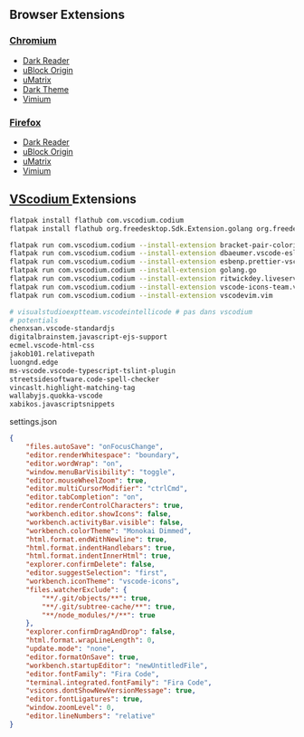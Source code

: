 ## Browser Extensions

### [Chromium](https://www.chromium.org/developers/how-tos/get-the-code)

- [Dark Reader](https://chrome.google.com/webstore/detail/dark-reader/eimadpbcbfnmbkopoojfekhnkhdbieeh)
- [uBlock Origin](https://chrome.google.com/webstore/detail/ublock-origin/cjpalhdlnbpafiamejdnhcphjbkeiagm?hl=fr)
- [uMatrix](https://chrome.google.com/webstore/detail/umatrix/ogfcmafjalglgifnmanfmnieipoejdcf?hl=fr)
- [Dark Theme](https://chrome.google.com/webstore/detail/material-simple-dark-grey/ookepigabmicjpgfnmncjiplegcacdbm)
- [Vimium](https://chrome.google.com/webstore/detail/vimium/dbepggeogbaibhgnhhndojpepiihcmeb?hl=en-US)

### [Firefox](https://www.mozilla.org/fr/firefox/all/)

- [Dark Reader](https://addons.mozilla.org/fr/firefox/addon/darkreader/)
- [uBlock Origin](https://addons.mozilla.org/fr/firefox/addon/ublock-origin)
- [uMatrix](https://addons.mozilla.org/en-US/firefox/addon/umatrix/)
- [Vimium](https://addons.mozilla.org/en-US/firefox/addon/vimium-ff/?src=search)

## [VScodium ](https://github.com/VSCodium/vscodium) Extensions

```bash
flatpak install flathub com.vscodium.codium
flatpak install flathub org.freedesktop.Sdk.Extension.golang org.freedesktop.Sdk.Extension.node14
```

```bash
flatpak run com.vscodium.codium --install-extension bracket-pair-colorizer-2
flatpak run com.vscodium.codium --install-extension dbaeumer.vscode-eslint
flatpak run com.vscodium.codium --install-extension esbenp.prettier-vscode
flatpak run com.vscodium.codium --install-extension golang.go
flatpak run com.vscodium.codium --install-extension ritwickdey.liveserver
flatpak run com.vscodium.codium --install-extension vscode-icons-team.vscode-icons
flatpak run com.vscodium.codium --install-extension vscodevim.vim

# visualstudioexptteam.vscodeintellicode # pas dans vscodium
# potentials
chenxsan.vscode-standardjs
digitalbrainstem.javascript-ejs-support
ecmel.vscode-html-css
jakob101.relativepath
luongnd.edge
ms-vscode.vscode-typescript-tslint-plugin
streetsidesoftware.code-spell-checker
vincaslt.highlight-matching-tag
wallabyjs.quokka-vscode
xabikos.javascriptsnippets
```

settings.json
```json
{
    "files.autoSave": "onFocusChange",
    "editor.renderWhitespace": "boundary",
    "editor.wordWrap": "on",
    "window.menuBarVisibility": "toggle",
    "editor.mouseWheelZoom": true,
    "editor.multiCursorModifier": "ctrlCmd",
    "editor.tabCompletion": "on",
    "editor.renderControlCharacters": true,
    "workbench.editor.showIcons": false,
    "workbench.activityBar.visible": false,
    "workbench.colorTheme": "Monokai Dimmed",
    "html.format.endWithNewline": true,
    "html.format.indentHandlebars": true,
    "html.format.indentInnerHtml": true,
    "explorer.confirmDelete": false,
    "editor.suggestSelection": "first",
    "workbench.iconTheme": "vscode-icons",
    "files.watcherExclude": {
        "**/.git/objects/**": true,
        "**/.git/subtree-cache/**": true,
        "**/node_modules/*/**": true
    },
    "explorer.confirmDragAndDrop": false,
    "html.format.wrapLineLength": 0,
    "update.mode": "none",
    "editor.formatOnSave": true,
    "workbench.startupEditor": "newUntitledFile",
    "editor.fontFamily": "Fira Code",
    "terminal.integrated.fontFamily": "Fira Code",
    "vsicons.dontShowNewVersionMessage": true,
    "editor.fontLigatures": true,
    "window.zoomLevel": 0,
    "editor.lineNumbers": "relative"
}
```
